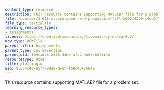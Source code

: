```yaml
---
content_type: resource
description: This resource contains supporting MATLAB? file for a problem set.
file: /courses/2-611-marine-power-and-propulsion-fall-2006/93564c4db5f788a8deaffb9ce3724648_plotting.m
file_type: text/plain
learning_resource_types:
- Assignments
license: https://creativecommons.org/licenses/by-nc-sa/4.0/
ocw_type: OCWFile
parent_title: Assignments
parent_type: CourseSection
parent_uid: f09c8d48-25f8-d4b6-3fb2-e899c89f81b0
resourcetype: Other
title: plotting.m
uid: 93564c4d-b5f7-88a8-deaf-fb9ce3724648
---
```

This resource contains supporting MATLAB? file for a problem set.